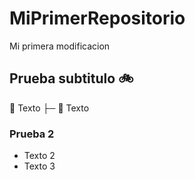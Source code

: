 # MiPrimerRepositorio

Mi primera modificacion

## Prueba subtitulo :bike:

:file_folder: Texto
├─ :file_folder: Texto

### Prueba 2

* Texto 2
* Texto 3

